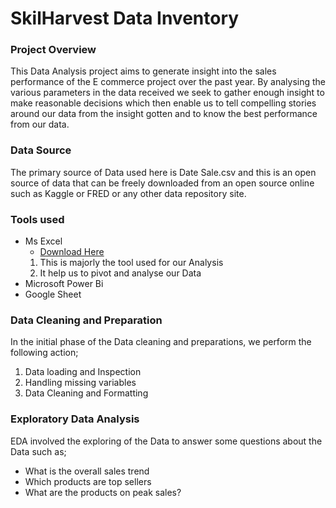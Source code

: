 # SkilHarvest Data Inventory

### Project Overview
This Data Analysis project aims to generate insight into the sales performance of the E commerce project over the past year. By analysing the various parameters in the data received we seek to gather enough insight to make reasonable decisions which then enable us to tell compelling stories around our data from the insight gotten and to know the best performance from our data.

### Data Source
The primary source of Data used here is Date Sale.csv and this is an open source of data that can be freely downloaded from an open source online such as Kaggle or FRED or any other data repository site.

### Tools used
- Ms Excel
     - [Download Here](https://www.microsoft.com)
  1. This is majorly the tool used for our Analysis
  2. It help us to pivot and analyse our Data
- Microsoft Power Bi
- Google Sheet

### Data Cleaning and Preparation
In the initial phase of the Data cleaning and preparations, we perform the following action;
1. Data loading and Inspection
2. Handling missing variables
3. Data Cleaning and Formatting
### Exploratory Data Analysis
EDA involved the exploring of the Data to answer some questions about the Data such as;
- What is the overall sales trend
- Which products are top sellers
- What are the products on peak sales?

